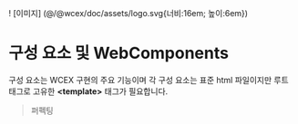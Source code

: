 <!--DESC: {icon:{name:"explore"},id:7} -->

! [이미지] (@/@wcex/doc/assets/logo.svg{너비:16em; 높이:6em})

# 구성 요소 및 WebComponents

구성 요소는 WCEX 구현의 주요 기능이며 각 구성 요소는 표준 html 파일이지만 루트 태그로 고유한 **\<template\>** 태그가 필요합니다.

> 퍼펙팅
